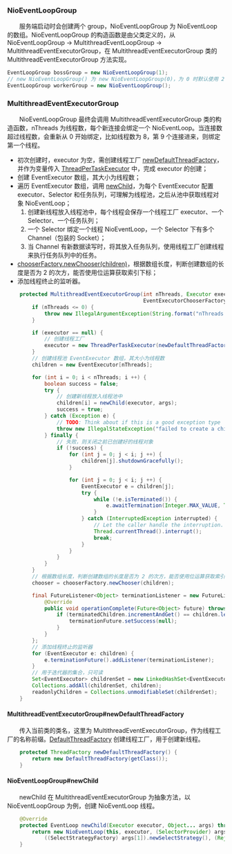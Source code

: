 ### NioEventLoopGroup
　　服务端启动时会创建两个 group，NioEventLoopGroup 为 NioEventLoop 的数组。NioEventLoopGroup 的构造函数是由父类定义的，从 NioEventLoopGroup -> MultithreadEventLoopGroup -> MultithreadEventExecutorGroup，在 MultithreadEventExecutorGroup 类的 MultithreadEventExecutorGroup 方法实现。

```java
EventLoopGroup bossGroup = new NioEventLoopGroup(1);
// new NioEventLoopGroup() 为 new NioEventLoopGroup(0)，为 0 时默认使用 2 * cpu
EventLoopGroup workerGroup = new NioEventLoopGroup();
```

### MultithreadEventExecutorGroup
　　NioEventLoopGroup 最终会调用 MultithreadEventExecutorGroup 类的构造函数，nThreads 为线程数，每个新连接会绑定一个 NioEventLoop。当连接数超过线程数，会重新从 0 开始绑定，比如线程数为 8，第 9 个连接进来，则绑定第一个线程。

- 初次创建时，executor 为空，需创建线程工厂 [newDefaultThreadFactory](https://github.com/martin-1992/Netty-Notes/blob/master/NioEventLoop/NioEventLoop%20%E7%9A%84%E5%88%9B%E5%BB%BA/DefaultThreadFactory.md)，并作为变量传入 [ThreadPerTaskExecutor](https://github.com/martin-1992/Netty-Notes/blob/master/NioEventLoop/NioEventLoop%20%E7%9A%84%E5%88%9B%E5%BB%BA/ThreadPerTaskExecutor.md) 中，完成 executor 的创建；
- 创建 EventExecutor 数组，其大小为线程数；
- 遍历 EventExecutor 数组，调用 [newChild](https://github.com/martin-1992/Netty-Notes/blob/master/NioEventLoop/NioEventLoop%20%E7%9A%84%E5%88%9B%E5%BB%BA/newChild.md)，为每个 EventExecutor 配置 executor、Selector 和任务队列，可理解为线程池，之后从池中获取线程对象 NioEventLoop；
    1. 创建新线程放入线程池中，每个线程会保存一个线程工厂 executor、一个 Selector、一个任务队列；
    2. 一个 Selector 绑定一个线程 NioEventLoop，一个 Selector 下有多个 Channel（包装的 Socket）；
    3. 当 Channel 有新数据读写时，将其放入任务队列，使用线程工厂创建线程来执行任务队列中的任务。
- [chooserFactory.newChooser(children)](https://github.com/martin-1992/Netty-Notes/blob/master/NioEventLoop/NioEventLoop%20%E7%9A%84%E5%88%9B%E5%BB%BA/newChooser.md)，根据数组长度，判断创建数组的长度是否为 2 的次方，能否使用位运算获取索引下标；
- 添加线程终止的监听器。

```java
    protected MultithreadEventExecutorGroup(int nThreads, Executor executor,
                                            EventExecutorChooserFactory chooserFactory, Object... args) {
        if (nThreads <= 0) {
            throw new IllegalArgumentException(String.format("nThreads: %d (expected: > 0)", nThreads));
        }

        if (executor == null) {
            // 创建线程工厂
            executor = new ThreadPerTaskExecutor(newDefaultThreadFactory());
        }
        // 创建线程池 EventExecutor 数组，其大小为线程数
        children = new EventExecutor[nThreads];

        for (int i = 0; i < nThreads; i ++) {
            boolean success = false;
            try {
                // 创建新线程放入线程池中
                children[i] = newChild(executor, args);
                success = true;
            } catch (Exception e) {
                // TODO: Think about if this is a good exception type
                throw new IllegalStateException("failed to create a child event loop", e);
            } finally {
                // 失败，则关闭之前已创建好的线程对象
                if (!success) {
                    for (int j = 0; j < i; j ++) {
                        children[j].shutdownGracefully();
                    }

                    for (int j = 0; j < i; j ++) {
                        EventExecutor e = children[j];
                        try {
                            while (!e.isTerminated()) {
                                e.awaitTermination(Integer.MAX_VALUE, TimeUnit.SECONDS);
                            }
                        } catch (InterruptedException interrupted) {
                            // Let the caller handle the interruption.
                            Thread.currentThread().interrupt();
                            break;
                        }
                    }
                }
            }
        }
        // 根据数组长度，判断创建数组的长度是否为 2 的次方，能否使用位运算获取索引下标
        chooser = chooserFactory.newChooser(children);

        final FutureListener<Object> terminationListener = new FutureListener<Object>() {
            @Override
            public void operationComplete(Future<Object> future) throws Exception {
                if (terminatedChildren.incrementAndGet() == children.length) {
                    terminationFuture.setSuccess(null);
                }
            }
        };
        // 添加线程终止的监听器
        for (EventExecutor e: children) {
            e.terminationFuture().addListener(terminationListener);
        }
        // 用于迭代器的集合，只可读
        Set<EventExecutor> childrenSet = new LinkedHashSet<EventExecutor>(children.length);
        Collections.addAll(childrenSet, children);
        readonlyChildren = Collections.unmodifiableSet(childrenSet);
    }
```

#### MultithreadEventExecutorGroup#newDefaultThreadFactory
　　传入当前类的类名，这里为 MultithreadEventExecutorGroup，作为线程工厂的名称前缀。[DefaultThreadFactory]() 创建线程工厂，用于创建新线程。

```java
    protected ThreadFactory newDefaultThreadFactory() {
        return new DefaultThreadFactory(getClass());
    }
```

#### NioEventLoopGroup#newChild
　　newChild 在 MultithreadEventExecutorGroup 为抽象方法，以 NioEventLoopGroup 为例，创建 NioEventLoop 线程。

```java
    @Override
    protected EventLoop newChild(Executor executor, Object... args) throws Exception {
        return new NioEventLoop(this, executor, (SelectorProvider) args[0],
            ((SelectStrategyFactory) args[1]).newSelectStrategy(), (RejectedExecutionHandler) args[2]);
    }
```
